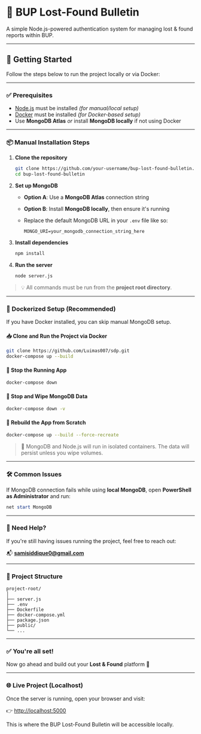 # 🎒 BUP Lost-Found Bulletin

A simple Node.js-powered authentication system for managing lost & found reports within BUP.

---

## 🚀 Getting Started

Follow the steps below to run the project locally or via Docker:

---

### ✅ Prerequisites

- [Node.js](https://nodejs.org/) must be installed _(for manual/local setup)_
- [Docker](https://www.docker.com/) must be installed _(for Docker-based setup)_
- Use **MongoDB Atlas** _or_ install **MongoDB locally** if not using Docker

---

### 📦 Manual Installation Steps

1. **Clone the repository**

   ```bash
   git clone https://github.com/your-username/bup-lost-found-bulletin.git
   cd bup-lost-found-bulletin
   ```

2. **Set up MongoDB**

   - **Option A**: Use a **MongoDB Atlas** connection string
   - **Option B**: Install **MongoDB locally**, then ensure it's running
   - Replace the default MongoDB URL in your `.env` file like so:

     ```env
     MONGO_URI=your_mongodb_connection_string_here
     ```

3. **Install dependencies**

   ```bash
   npm install
   ```

4. **Run the server**

   ```bash
   node server.js
   ```

> 💡 All commands must be run from the **project root directory**.

---

### 🐳 Dockerized Setup (Recommended)

If you have Docker installed, you can skip manual MongoDB setup.

#### 📥 Clone and Run the Project via Docker

```bash
git clone https://github.com/Luimas007/sdp.git
docker-compose up --build
```

#### 🛑 Stop the Running App

```bash
docker-compose down
```

#### 🧨 Stop and Wipe MongoDB Data

```bash
docker-compose down -v
```

#### 🔁 Rebuild the App from Scratch

```bash
docker-compose up --build --force-recreate
```

> 📌 MongoDB and Node.js will run in isolated containers. The data will persist unless you wipe volumes.

---

### 🛠 Common Issues

If MongoDB connection fails while using **local MongoDB**, open **PowerShell as Administrator** and run:

```powershell
net start MongoDB
```

---

### 📨 Need Help?

If you're still having issues running the project, feel free to reach out:

📬 **samisiddique0@gmail.com**

---

### 📁 Project Structure

```
project-root/
│
├── server.js
├── .env
├── Dockerfile
├── docker-compose.yml
├── package.json
├── public/
└── ...
```

---

### ✅ You're all set!

Now go ahead and build out your **Lost & Found** platform 🚀

---

### 🌐 Live Project (Localhost)

Once the server is running, open your browser and visit:

👉 [http://localhost:5000](http://localhost:5000)

This is where the BUP Lost-Found Bulletin will be accessible locally.
